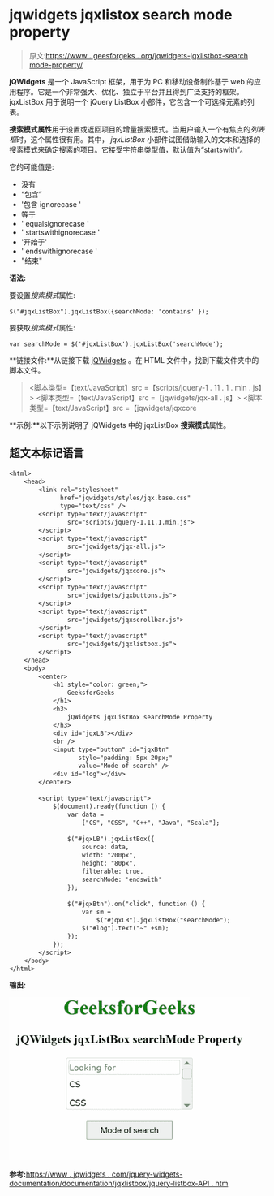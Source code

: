 # jqwidgets jqxlistox search mode property

> 原文:[https://www . geesforgeks . org/jqwidgets-jqxlistbox-search mode-property/](https://www.geeksforgeeks.org/jqwidgets-jqxlistbox-searchmode-property/)

**jQWidgets** 是一个 JavaScript 框架，用于为 PC 和移动设备制作基于 web 的应用程序。它是一个非常强大、优化、独立于平台并且得到广泛支持的框架。jqxListBox 用于说明一个 jQuery ListBox 小部件，它包含一个可选择元素的列表。

**搜索模式属性**用于设置或返回项目的增量搜索模式。当用户输入一个有焦点的*列表框*时，这个属性很有用。其中， *jqxListBox* 小部件试图借助输入的文本和选择的搜索模式来确定搜索的项目。它接受字符串类型值，默认值为“startswith”。

它的可能值是:

*   没有
*   “包含”
*   '包含 ignorecase '
*   等于
*   ' equalsignorecase '
*   ' startswithignorecase '
*   '开始于'
*   ' endswithignorecase '
*   "结束"

**语法:**

要设置*搜索模式*属性:

```
$("#jqxListBox").jqxListBox({searchMode: 'contains' }); 
```

要获取*搜索模式*属性:

```
var searchMode = $('#jqxListBox').jqxListBox('searchMode');  
```

**链接文件:**从链接下载 [jQWidgets](https://www.jqwidgets.com/download/) 。在 HTML 文件中，找到下载文件夹中的脚本文件。

> <link rel="”stylesheet”" href="”jqwidgets/styles/jqx.base.css”" type="”text/css”">
> <脚本类型=【text/JavaScript】src =【scripts/jquery-1 . 11 . 1 . min . js】></脚本>
> <脚本类型=【text/JavaScript】src =【jqwidgets/jqx-all . js】></脚本>
> <脚本类型=【text/JavaScript】src =【jqwidgets/jqxcore

**示例:**以下示例说明了 jQWidgets 中的 jqxListBox **搜索模式**属性。

## 超文本标记语言

```
<html>
    <head>
        <link rel="stylesheet" 
              href="jqwidgets/styles/jqx.base.css" 
              type="text/css" />
        <script type="text/javascript"
                src="scripts/jquery-1.11.1.min.js">
        </script>
        <script type="text/javascript" 
                src="jqwidgets/jqx-all.js">
        </script>
        <script type="text/javascript" 
                src="jqwidgets/jqxcore.js">
        </script>
        <script type="text/javascript" 
                src="jqwidgets/jqxbuttons.js">
        </script>
        <script type="text/javascript" 
                src="jqwidgets/jqxscrollbar.js">
        </script>
        <script type="text/javascript" 
                src="jqwidgets/jqxlistbox.js">
        </script>
    </head>
    <body>
        <center>
            <h1 style="color: green;">
                GeeksforGeeks
            </h1>
            <h3>
                jQWidgets jqxListBox searchMode Property
            </h3>
            <div id="jqxLB"></div>
            <br />
            <input type="button" id="jqxBtn" 
                   style="padding: 5px 20px;" 
                   value="Mode of search" />
            <div id="log"></div>
        </center>

        <script type="text/javascript">
            $(document).ready(function () {
                var data = 
                    ["CS", "CSS", "C++", "Java", "Scala"];

                $("#jqxLB").jqxListBox({
                    source: data,
                    width: "200px",
                    height: "80px",
                    filterable: true,
                    searchMode: 'endswith'
                });

                $("#jqxBtn").on("click", function () {
                    var sm = 
                        $("#jqxLB").jqxListBox("searchMode");
                    $("#log").text("~" +sm);
                });
            });
        </script>
    </body>
</html>
```

**输出:**

![](img/2eb7e04076fb4bd3a089a119d840540c.png)

**参考:**[https://www . jqwidgets . com/jquery-widgets-documentation/documentation/jqxlistbox/jquery-listbox-API . htm](https://www.jqwidgets.com/jquery-widgets-documentation/documentation/jqxlistbox/jquery-listbox-api.htm)